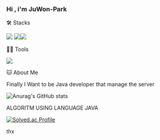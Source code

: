 ### Hi , i'm JuWon-Park


🛠️ Stacks

<img src="https://img.shields.io/badge/Microsoftsqlserver-3766AB?style=flat-square&logo=MicrosoftSqlServer&logoColor=white"> <img src = "https://img.shields.io/badge/-JAVA-lightgrey"><img src="https://img.shields.io/badge/Python-3776AB?style=for-the-badge&logo=Python&logoColor=white">

💪🏼 Tools 

<img src = "https://img.shields.io/badge/visualstudiocode-007ACC?style=flat-square&logo=visualstudiocode&logoColor=#007ACC" />

🐱 About Me

Finally I Want to be Java developer that manage the server

![Anurag's GitHub stats](https://github-readme-stats.vercel.app/api?username=Ju-Won99&show_icons=true&theme=radical)


ALGORITM USING LANGUAGE JAVA

[![Solved.ac Profile](http://mazassumnida.wtf/api/v2/generate_badge?boj=wndnjs5249)](https://solved.ac/wndnjs5249/) 

thx
